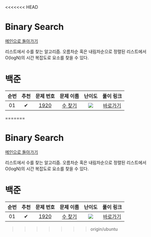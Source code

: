 <<<<<<< HEAD
# Binary Search

[메인으로 돌아가기](../../README.md)

리스트에서 수를 찾는 알고리즘. 오름차순 혹은 내림차순으로 정렬된 리스트에서 O(logN)의 시간 복잡도로 요소를 찾을 수 있다.

# 백준

<!-- |  01  |  ✔   |  <a href="https://www.acmicpc.net/problem/1026" target="_black">1026</a>  |    <a href="https://www.acmicpc.net/problem/1026" target="_black">보물</a>     | <img src="https://static.solved.ac/tier_small/7.svg" />  | [바로가기](https://github.com/stae1102/code-solving/tree/main/Workbook/Greedy/solution/1026)  | -->

| 순번 | 추천 |                                문제 번호                                |                                 문제 이름                                  |                         난이도                          |                                               풀이 링크                                               |
| :--: | :--: | :---------------------------------------------------------------------: | :------------------------------------------------------------------------: | :-----------------------------------------------------: | :---------------------------------------------------------------------------------------------------: |
|  01  |  ✔   | <a href="https://www.acmicpc.net/problem/1920" target="_black">1920</a> | <a href="https://www.acmicpc.net/problem/1920" target="_black">수 찾기</a> | <img src="https://static.solved.ac/tier_small/9.svg" /> | [바로가기](https://github.com/stae1102/code-solving/tree/main/Workbook/Binary%20Search/solution/1920) |
=======
# Binary Search

[메인으로 돌아가기](../../README.md)

리스트에서 수를 찾는 알고리즘. 오름차순 혹은 내림차순으로 정렬된 리스트에서 O(logN)의 시간 복잡도로 요소를 찾을 수 있다.

# 백준

<!-- |  01  |  ✔   |  <a href="https://www.acmicpc.net/problem/1026" target="_black">1026</a>  |    <a href="https://www.acmicpc.net/problem/1026" target="_black">보물</a>     | <img src="https://static.solved.ac/tier_small/7.svg" />  | [바로가기](https://github.com/stae1102/code-solving/tree/main/Workbook/Greedy/solution/1026)  | -->

| 순번 | 추천 |                                문제 번호                                |                                 문제 이름                                  |                         난이도                          |                                               풀이 링크                                               |
| :--: | :--: | :---------------------------------------------------------------------: | :------------------------------------------------------------------------: | :-----------------------------------------------------: | :---------------------------------------------------------------------------------------------------: |
|  01  |  ✔   | <a href="https://www.acmicpc.net/problem/1920" target="_black">1920</a> | <a href="https://www.acmicpc.net/problem/1920" target="_black">수 찾기</a> | <img src="https://static.solved.ac/tier_small/9.svg" /> | [바로가기](https://github.com/stae1102/code-solving/tree/main/Workbook/Binary%20Search/solution/1920) |
>>>>>>> origin/ubuntu
